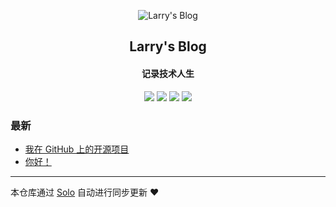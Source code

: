 <p align="center"><img alt="Larry's Blog" src="https://qiuzhaokun.oss-cn-beijing.aliyuncs.com/solo/favicon.ico"></p><h2 align="center">
Larry's Blog
</h2>

<h4 align="center">记录技术人生</h4>
<p align="center"><a title="Larry's Blog" target="_blank" href="https://github.com/qiuzhaokun/solo-blog"><img src="https://img.shields.io/github/last-commit/qiuzhaokun/solo-blog.svg?style=flat-square&color=FF9900"></a>
<a title="GitHub repo size in bytes" target="_blank" href="https://github.com/qiuzhaokun/solo-blog"><img src="https://img.shields.io/github/repo-size/qiuzhaokun/solo-blog.svg?style=flat-square"></a>
<a title="Solo Version" target="_blank" href="https://github.com/b3log/solo/releases"><img src="https://img.shields.io/badge/solo-3.6.3-f1e05a.svg?style=flat-square&color=blueviolet"></a>
<a title="Hits" target="_blank" href="https://github.com/b3log/hits"><img src="https://hits.b3log.org/qiuzhaokun/solo-blog.svg"></a></p>

### 最新

* [我在 GitHub 上的开源项目](https://www.qiuzhaokun.com/my-github-repos)
* [你好！](https://www.qiuzhaokun.com/hello)



---

本仓库通过 [Solo](https://github.com/b3log/solo) 自动进行同步更新 ❤️ 